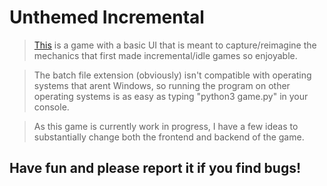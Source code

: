 # Unthemed Incremental

> [This](https://github.com/owenbridges93/unthemed_incremental) is a game with a basic UI that is 
> meant to capture/reimagine the mechanics that first made incremental/idle games so enjoyable.

> The batch file extension (obviously) isn't compatible with 
> operating systems that arent Windows, so running the 
> program on other operating systems is as easy as typing
> "python3 game.py" in your console.

> As this game is currently work in progress, I have a few ideas to 
> substantially change both the frontend and backend of the game.

## Have fun and please report it if you find bugs!